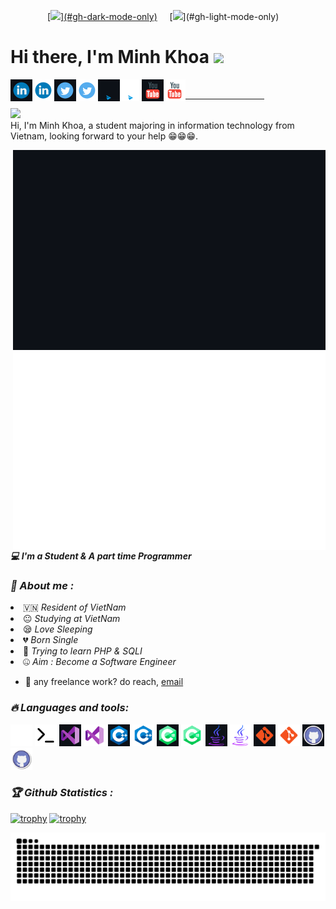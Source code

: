 <p align="center"><a href="https://github.com/khoa083">
[<img height="165" src="https://github-readme-stats.vercel.app/api?username=khoa083&show_icons=true&include_all_commits=true&theme=react&cache_seconds=3200&hide_border=true" />](#gh-dark-mode-only)</a>
&nbsp;&nbsp;&nbsp;
[<img height="165" src="https://github-readme-stats.vercel.app/api?username=khoa083&show_icons=true&include_all_commits=true&theme=react&cache_seconds=3200&hide_border=true" />](#gh-light-mode-only)</a>
&nbsp;&nbsp;&nbsp;
</a></p>

# Hi there, I'm Minh Khoa <img src="https://media.giphy.com/media/hvRJCLFzcasrR4ia7z/giphy.gif" width="25px">
[<img align="left" alt="linkedind" width="35px" src="https://raw.githubusercontent.com/khoa083/khoa/main/Khoa_ne/img/2/linkedin.gif?raw=true" />](https://www.linkedin.com/in/khoa-minh-8b9a2b183/#gh-dark-mode-only)
[<img align="left" alt="linkedinl" width="35px" src="https://raw.githubusercontent.com/khoa083/khoa/main/Khoa_ne/img/2/linkedin_light.gif?raw=true" />](https://www.linkedin.com/in/khoa-minh-8b9a2b183/#gh-light-mode-only)

[<img align="left" alt="twitterd" width="35px" src="https://raw.githubusercontent.com/khoa083/khoa/main/Khoa_ne/img/2/twitter.gif?raw=true" />](https://twitter.com/KMK2026#gh-dark-mode-only)
[<img align="left" alt="twitterl" width="35px" src="https://raw.githubusercontent.com/khoa083/khoa/main/Khoa_ne/img/2/twitter_light.gif?raw=true" />](https://twitter.com/KMK2026#gh-light-mode-only)

[<img align="left" alt="telegramd" width="35px" src="https://raw.githubusercontent.com/khoa083/khoa/main/Khoa_ne/img/2/telegram.gif?raw=true" />](https://t.me/K_black202#gh-dark-mode-only)
[<img align="left" alt="telegraml" width="35px" src="https://raw.githubusercontent.com/khoa083/khoa/main/Khoa_ne/img/2/telegram.light.gif?raw=true" />](https://t.me/K_black202#gh-light-mode-only)

[<img align="left" alt="youtubed" width="35px" src="https://raw.githubusercontent.com/khoa083/khoa/main/Khoa_ne/img/2/youtube.gif?raw=true" />](https://www.youtube.com/channel/UC8PLJnDrDGZZSMeQ3LbUKEg#gh-dark-mode-only)
[<img align="left" alt="youtubel" width="35px" src="https://raw.githubusercontent.com/khoa083/khoa/main/Khoa_ne/img/2/youtube_light.gif?raw=true" />](https://www.youtube.com/channel/UC8PLJnDrDGZZSMeQ3LbUKEg#gh-light-mode-only)
<br/>
 <hr  width="25%" align="left" />
 
![](https://visitor-badge.glitch.me/badge?page_id=khoa083.khoa)
<br/>
Hi, I'm Minh Khoa, a student majoring in information technology from Vietnam, looking forward to your help  😁😁😁. 

[<img align="right" alt="GIFd" src="https://raw.githubusercontent.com/khoa083/khoa/main/backend.gif?raw=true" width="500" height="320" />](#gh-dark-mode-only)
[<img align="right" alt="GIFl" src="https://raw.githubusercontent.com/khoa083/khoa/main/Khoa_ne/img/2/backend_light.gif?raw=true" width="500" height="320" />](#gh-light-mode-only)

<b><i>💻 I'm a Student & A part time Programmer</i></b>

<h3><b><i>🤠 About me :</i></b></h3>
<li>  🇻🇳  <i>Resident of VietNam</i></li>
<li>  😐 <i>Studying at VietNam</i></li>
<li>  😪 <i>Love Sleeping</i></li>
<li>  💔 <i>Born Single</i></li>
<li>  🐍 <i>Trying to learn PHP & SQLI</i></li>
<li>  🤐 <i>Aim : Become a Software Engineer</i></li>

- 💼 any freelance work? do reach, [email](mailto:minhkhoa065@gmail.com) 

<h3><b><i>🔥 Languages and tools:</i></b></h3>

[<img height="35" alt="terminald" src="https://raw.githubusercontent.com/khoa083/khoa/main/Khoa_ne/img/1/terminal-dark.svg" />](#gh-dark-mode-only)
[<img height="35" alt="terminall" src="https://raw.githubusercontent.com/khoa083/khoa/main/Khoa_ne/img/1/terminal-light.svg" />](#gh-light-mode-only)
[<img height="35" alt="vstudiod" src="https://raw.githubusercontent.com/khoa083/khoa/main/Khoa_ne/img/1/vstudio_dark.png" />](#gh-dark-mode-only)
[<img height="35" alt="vstudiol" src="https://raw.githubusercontent.com/khoa083/khoa/main/Khoa_ne/img/1/vstudio_light.png" />](#gh-light-mode-only)
[<img height="35" alt="ccongd" src="https://raw.githubusercontent.com/khoa083/khoa/main/Khoa_ne/img/1/c++_dark.png" />](#gh-dark-mode-only)
[<img height="35" alt="ccongl" src="https://raw.githubusercontent.com/khoa083/khoa/main/Khoa_ne/img/1/c++_light.png" />](#gh-light-mode-only)
[<img height="35" alt="csharpd" src="https://raw.githubusercontent.com/khoa083/khoa/main/Khoa_ne/img/1/csharp_dark.png" />](#gh-dark-mode-only)
[<img height="35" alt="csharpl" src="https://raw.githubusercontent.com/khoa083/khoa/main/Khoa_ne/img/1/csharp_light.png" />](#gh-light-mode-only)
[<img height="35" alt="cjavad" src="https://raw.githubusercontent.com/khoa083/khoa/main/Khoa_ne/img/1/java_dark.png" />](#gh-dark-mode-only)
[<img height="35" alt="cjaval" src="https://raw.githubusercontent.com/khoa083/khoa/main/Khoa_ne/img/1/java_light.png" />](#gh-light-mode-only)
[<img height="35" alt="gitd" src="https://raw.githubusercontent.com/khoa083/khoa/main/Khoa_ne/img/1/git_dark.png" />](#gh-dark-mode-only)
[<img height="35" alt="gitl" src="https://raw.githubusercontent.com/khoa083/khoa/main/Khoa_ne/img/1/git_light.png" />](#gh-light-mode-only)
[<img height="35" alt="githubd" src="https://raw.githubusercontent.com/khoa083/khoa/main/Khoa_ne/img/1/github_dark.png" />](#gh-dark-mode-only)
[<img height="35" alt="githubl" src="https://raw.githubusercontent.com/khoa083/khoa/main/Khoa_ne/img/1/github_light.png" />](#gh-light-mode-only)

<h3><b><i>🏆 Github Statistics :</i></b></h3>


[![trophy](https://github-profile-trophy.vercel.app/?username=khoa083)](https://github.com/ryo-ma/github-profile-trophy#gh-light-mode-only)
[![trophy](https://github-profile-trophy.vercel.app/?username=khoa083&theme=onedark)](https://github.com/ryo-ma/github-profile-trophy#gh-dark-mode-only)


![snake gif](https://github.com/khoa083/khoa083/blob/output/github-contribution-grid-snake.svg)
